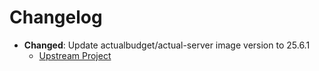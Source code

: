 # Changelog

- **Changed**: Update actualbudget/actual-server image version to 25.6.1
    - [Upstream Project](https://hub.docker.com/r/actualbudget/actual-server)
